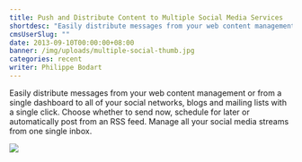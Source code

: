 ```yaml
---
title: Push and Distribute Content to Multiple Social Media Services
shortdesc: "Easily distribute messages from your web content management or from a single dashboard to all of your social networks, blogs and mailing lists with a single click. Choose whether to send now, schedule for later or automatically post from an RSS feed. Manage all your social media streams from one single inbox."
cmsUserSlug: ""
date: 2013-09-10T00:00:00+08:00
banner: /img/uploads/multiple-social-thumb.jpg
categories: recent
writer: Philippe Bodart
---
```


Easily distribute messages from your web content management or from a single dashboard to all of your social networks, blogs and mailing lists with a single click. Choose whether to send now, schedule for later or automatically post from an RSS feed. Manage all your social media streams from one single inbox.  

<img class="inner-img" src="/img/uploads/push-and-distribute-multiple-socialmedia.png" />
<style>
img {
max-width:100%;
}
</style>